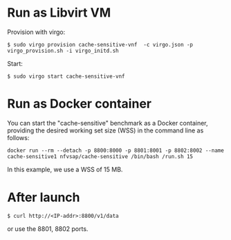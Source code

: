# Run as Libvirt VM 

Provision with virgo: 

```console
$ sudo virgo provision cache-sensitive-vnf  -c virgo.json -p virgo_provision.sh -i virgo_initd.sh 
```

Start: 

```console
$ sudo virgo start cache-sensitive-vnf
```

# Run as Docker container

You can start the "cache-sensitive" benchmark as a Docker container, providing the desired working set size (WSS) in the command line as follows: 

``` 
docker run --rm --detach -p 8800:8000 -p 8801:8001 -p 8802:8002 --name cache-sensitive1 nfvsap/cache-sensitive /bin/bash /run.sh 15
```

In this example, we use a WSS of 15 MB.


# After launch

```console
$ curl http://<IP-addr>:8800/v1/data
```

or use the 8801, 8802 ports.
